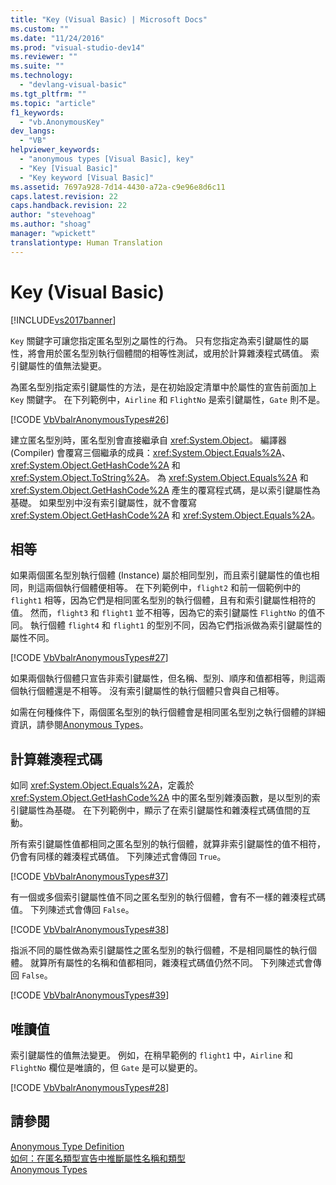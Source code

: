 ```yaml
---
title: "Key (Visual Basic) | Microsoft Docs"
ms.custom: ""
ms.date: "11/24/2016"
ms.prod: "visual-studio-dev14"
ms.reviewer: ""
ms.suite: ""
ms.technology: 
  - "devlang-visual-basic"
ms.tgt_pltfrm: ""
ms.topic: "article"
f1_keywords: 
  - "vb.AnonymousKey"
dev_langs: 
  - "VB"
helpviewer_keywords: 
  - "anonymous types [Visual Basic], key"
  - "Key [Visual Basic]"
  - "Key keyword [Visual Basic]"
ms.assetid: 7697a928-7d14-4430-a72a-c9e96e8d6c11
caps.latest.revision: 22
caps.handback.revision: 22
author: "stevehoag"
ms.author: "shoag"
manager: "wpickett"
translationtype: Human Translation
---
```

# Key (Visual Basic)
[!INCLUDE[vs2017banner](../../../csharp/includes/vs2017banner.md)]

`Key` 關鍵字可讓您指定匿名型別之屬性的行為。  只有您指定為索引鍵屬性的屬性，將會用於匿名型別執行個體間的相等性測試，或用於計算雜湊程式碼值。  索引鍵屬性的值無法變更。  
  
 為匿名型別指定索引鍵屬性的方法，是在初始設定清單中於屬性的宣告前面加上 `Key` 關鍵字。  在下列範例中，`Airline` 和 `FlightNo` 是索引鍵屬性，`Gate` 則不是。  
  
 [!CODE [VbVbalrAnonymousTypes#26](../CodeSnippet/VS_Snippets_VBCSharp/VbVbalrAnonymousTypes#26)]  
  
 建立匿名型別時，匿名型別會直接繼承自 <xref:System.Object>。  編譯器 \(Compiler\) 會覆寫三個繼承的成員：<xref:System.Object.Equals%2A>、<xref:System.Object.GetHashCode%2A> 和 <xref:System.Object.ToString%2A>。  為 <xref:System.Object.Equals%2A> 和 <xref:System.Object.GetHashCode%2A> 產生的覆寫程式碼，是以索引鍵屬性為基礎。  如果型別中沒有索引鍵屬性，就不會覆寫 <xref:System.Object.GetHashCode%2A> 和 <xref:System.Object.Equals%2A>。  
  
## 相等  
 如果兩個匿名型別執行個體 \(Instance\) 屬於相同型別，而且索引鍵屬性的值也相同，則這兩個執行個體便相等。  在下列範例中，`flight2` 和前一個範例中的 `flight1` 相等，因為它們是相同匿名型別的執行個體，且有和索引鍵屬性相符的值。  然而，`flight3` 和 `flight1` 並不相等，因為它的索引鍵屬性 `FlightNo` 的值不同。  執行個體 `flight4` 和 `flight1` 的型別不同，因為它們指派做為索引鍵屬性的屬性不同。  
  
 [!CODE [VbVbalrAnonymousTypes#27](../CodeSnippet/VS_Snippets_VBCSharp/VbVbalrAnonymousTypes#27)]  
  
 如果兩個執行個體只宣告非索引鍵屬性，但名稱、型別、順序和值都相等，則這兩個執行個體還是不相等。  沒有索引鍵屬性的執行個體只會與自己相等。  
  
 如需在何種條件下，兩個匿名型別的執行個體會是相同匿名型別之執行個體的詳細資訊，請參閱[Anonymous Types](../../../visual-basic/programming-guide/language-features/objects-and-classes/anonymous-types.md)。  
  
## 計算雜湊程式碼  
 如同 <xref:System.Object.Equals%2A>，定義於 <xref:System.Object.GetHashCode%2A> 中的匿名型別雜湊函數，是以型別的索引鍵屬性為基礎。  在下列範例中，顯示了在索引鍵屬性和雜湊程式碼值間的互動。  
  
 所有索引鍵屬性值都相同之匿名型別的執行個體，就算非索引鍵屬性的值不相符，仍會有同樣的雜湊程式碼值。  下列陳述式會傳回 `True`。  
  
 [!CODE [VbVbalrAnonymousTypes#37](../CodeSnippet/VS_Snippets_VBCSharp/VbVbalrAnonymousTypes#37)]  
  
 有一個或多個索引鍵屬性值不同之匿名型別的執行個體，會有不一樣的雜湊程式碼值。  下列陳述式會傳回 `False`。  
  
 [!CODE [VbVbalrAnonymousTypes#38](../CodeSnippet/VS_Snippets_VBCSharp/VbVbalrAnonymousTypes#38)]  
  
 指派不同的屬性做為索引鍵屬性之匿名型別的執行個體，不是相同屬性的執行個體。  就算所有屬性的名稱和值都相同，雜湊程式碼值仍然不同。  下列陳述式會傳回 `False`。  
  
 [!CODE [VbVbalrAnonymousTypes#39](../CodeSnippet/VS_Snippets_VBCSharp/VbVbalrAnonymousTypes#39)]  
  
## 唯讀值  
 索引鍵屬性的值無法變更。  例如，在稍早範例的 `flight1` 中，`Airline` 和 `FlightNo` 欄位是唯讀的，但 `Gate` 是可以變更的。  
  
 [!CODE [VbVbalrAnonymousTypes#28](../CodeSnippet/VS_Snippets_VBCSharp/VbVbalrAnonymousTypes#28)]  
  
## 請參閱  
 [Anonymous Type Definition](../../../visual-basic/programming-guide/language-features/objects-and-classes/anonymous-type-definition.md)   
 [如何：在匿名類型宣告中推斷屬性名稱和類型](../../../visual-basic/programming-guide/language-features/objects-and-classes/how-to-infer-property-names-and-types-in-anonymous-type-declarations.md)   
 [Anonymous Types](../../../visual-basic/programming-guide/language-features/objects-and-classes/anonymous-types.md)